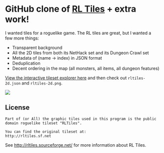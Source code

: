 # GitHub clone of [RL Tiles](http://rltiles.sourceforge.net/) + extra work!

I wanted tiles for a roguelike game. The RL tiles are great, but I wanted a few more things:

- Transparent background
- All the 2D tiles from both its NetHack set and its Dungeon Crawl set
- Metadata of (name → index) in JSON format
- Deduplication
- Decent ordering in the map (all monsters, all items, all dungeon features)

[View the interactive tileset explorer here](statico.github.io/rltiles/) and then check out `rltiles-2d.json` and `rltiles-2d.png`.

![](https://raw.githubusercontent.com/statico/rltiles/master/rltiles-2d.png)

## License

    Part of (or All) the graphic tiles used in this program is the public 
    domain roguelike tileset "RLTiles".

    You can find the original tileset at:
    http://rltiles.sf.net

See http://rltiles.sourceforge.net/ for more information about RL Tiles.
